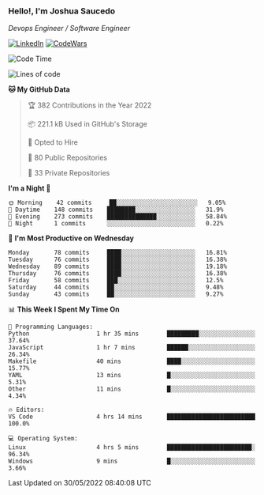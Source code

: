 ### Hello!, I'm Joshua Saucedo
*Devops Engineer / Software Engineer*  

[![LinkedIn](https://img.shields.io/badge/LinkedIn-0073b1?logo=linkedin&style=flat-square&logoColor=white)](https://www.linkedin.com/in/joshua-nathanael-saucedo-uriarte-bb0336169/)
[![CodeWars](https://www.codewars.com/users/joshuansu0897/badges/micro)](https://www.codewars.com/users/joshuansu0897)

<!--START_SECTION:waka-->
![Code Time](http://img.shields.io/badge/Code%20Time-0%20secs-blue)

![Lines of code](https://img.shields.io/badge/From%20Hello%20World%20I%27ve%20Written-2%20Million%20lines%20of%20code-blue)

**🐱 My GitHub Data** 

> 🏆 382 Contributions in the Year 2022
 > 
> 📦 221.1 kB Used in GitHub's Storage 
 > 
> 💼 Opted to Hire
 > 
> 📜 80 Public Repositories 
 > 
> 🔑 33 Private Repositories  
 > 
**I'm a Night 🦉** 

```text
🌞 Morning    42 commits     ██░░░░░░░░░░░░░░░░░░░░░░░   9.05% 
🌆 Daytime    148 commits    ████████░░░░░░░░░░░░░░░░░   31.9% 
🌃 Evening    273 commits    ██████████████░░░░░░░░░░░   58.84% 
🌙 Night      1 commits      ░░░░░░░░░░░░░░░░░░░░░░░░░   0.22%

```
📅 **I'm Most Productive on Wednesday** 

```text
Monday       78 commits     ████░░░░░░░░░░░░░░░░░░░░░   16.81% 
Tuesday      76 commits     ████░░░░░░░░░░░░░░░░░░░░░   16.38% 
Wednesday    89 commits     ████░░░░░░░░░░░░░░░░░░░░░   19.18% 
Thursday     76 commits     ████░░░░░░░░░░░░░░░░░░░░░   16.38% 
Friday       58 commits     ███░░░░░░░░░░░░░░░░░░░░░░   12.5% 
Saturday     44 commits     ██░░░░░░░░░░░░░░░░░░░░░░░   9.48% 
Sunday       43 commits     ██░░░░░░░░░░░░░░░░░░░░░░░   9.27%

```


📊 **This Week I Spent My Time On** 

```text
💬 Programming Languages: 
Python                   1 hr 35 mins        █████████░░░░░░░░░░░░░░░░   37.64% 
JavaScript               1 hr 7 mins         ██████░░░░░░░░░░░░░░░░░░░   26.34% 
Makefile                 40 mins             ████░░░░░░░░░░░░░░░░░░░░░   15.77% 
YAML                     13 mins             █░░░░░░░░░░░░░░░░░░░░░░░░   5.31% 
Other                    11 mins             █░░░░░░░░░░░░░░░░░░░░░░░░   4.34%

🔥 Editors: 
VS Code                  4 hrs 14 mins       █████████████████████████   100.0%

💻 Operating System: 
Linux                    4 hrs 5 mins        ████████████████████████░   96.34% 
Windows                  9 mins              █░░░░░░░░░░░░░░░░░░░░░░░░   3.66%

```


 Last Updated on 30/05/2022 08:40:08 UTC
<!--END_SECTION:waka-->
